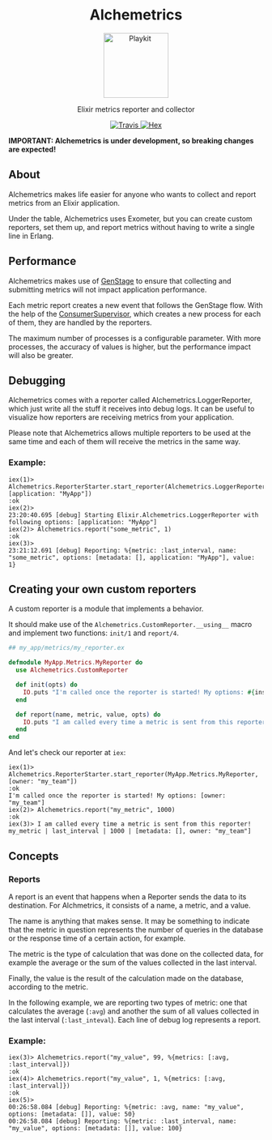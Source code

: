 <h1 align="center">Alchemetrics</h1>

<p align="center">
  <img alt="Playkit" src="https://github.com/globocom/alchemetrics/blob/master/assets/alchemetrics.png?raw=true" width="128">
</p>

<p align="center">
  Elixir metrics reporter and collector
</p>

<p align="center">
  <a href="https://travis-ci.org/globocom/alchemetrics">
    <img alt="Travis" src="https://travis-ci.org/globocom/alchemetrics.svg">
  </a>
  <a href="https://hex.pm/packages/alchemetrics">
    <img alt="Hex" src="https://img.shields.io/hexpm/dt/alchemetrics.svg">
  </a>
</p>

**IMPORTANT: Alchemetrics is under development, so breaking changes are expected!**

## About
Alchemetrics makes life easier for anyone who wants to collect and report metrics from an Elixir application.

Under the table, Alchemetrics uses Exometer, but you can create custom reporters, set them up, and report metrics without having to write a single line in Erlang.

## Performance
Alchemetrics makes use of [GenStage](https://hexdocs.pm/gen_stage/GenStage.html) to ensure that collecting and submitting metrics will not impact application performance.

Each metric report creates a new event that follows the GenStage flow. With the help of the [ConsumerSupervisor](https://hexdocs.pm/gen_stage/ConsumerSupervisor.html), which creates a new process for each of them, they are handled by the reporters.

The maximum number of processes is a configurable parameter. With more processes, the accuracy of values is higher, but the performance impact will also be greater.

## Debugging
Alchemetrics comes with a reporter called Alchemetrics.LoggerReporter, which just write all the stuff it receives into debug logs. It can be useful to visualize how reporters are receiving metrics from your application.

Please note that Alchemetrics allows multiple reporters to be used at the same time and each of them will receive the metrics in the same way.

### Example:
```
iex(1)> Alchemetrics.ReporterStarter.start_reporter(Alchemetrics.LoggerReporter, [application: "MyApp"])
:ok
iex(2)>
23:20:40.695 [debug] Starting Elixir.Alchemetrics.LoggerReporter with following options: [application: "MyApp"]
iex(2)> Alchemetrics.report("some_metric", 1)
:ok
iex(3)>
23:21:12.691 [debug] Reporting: %{metric: :last_interval, name: "some_metric", options: [metadata: [], application: "MyApp"], value: 1}
```

## Creating your own custom reporters
A custom reporter is a module that implements a behavior.

It should make use of the `Alchemetrics.CustomReporter.__using__` macro and implement two functions: `init/1` and `report/4`.

```elixir
## my_app/metrics/my_reporter.ex

defmodule MyApp.Metrics.MyReporter do
  use Alchemetrics.CustomReporter

  def init(opts) do
    IO.puts "I'm called once the reporter is started! My options: #{inspect opts}"
  end

  def report(name, metric, value, opts) do
    IO.puts "I am called every time a metric is sent from this reporter! #{name} | #{metric} | #{value} | #{inspect opts}"
  end
end
```
And let's check our reporter at `iex`:

```
iex(1)> Alchemetrics.ReporterStarter.start_reporter(MyApp.Metrics.MyReporter,  [owner: "my_team"])
:ok
I'm called once the reporter is started! My options: [owner: "my_team"]
iex(2)> Alchemetrics.report("my_metric", 1000)
:ok
iex(3)> I am called every time a metric is sent from this reporter! my_metric | last_interval | 1000 | [metadata: [], owner: "my_team"]
```

## Concepts
### Reports
A report is an event that happens when a Reporter sends the data to its destination. For Alchmetrics, it consists of a name, a metric, and a value.

The name is anything that makes sense. It may be something to indicate that the metric in question represents the number of queries in the database or the response time of a certain action, for example.

The metric is the type of calculation that was done on the collected data, for example the average or the sum of the values collected in the last interval.

Finally, the value is the result of the calculation made on the database, according to the metric.

In the following example, we are reporting two types of metric: one that calculates the average (`:avg`) and another the sum of all values collected in the last interval (`:last_inteval`). Each line of debug log represents a report.

### Example:
```
iex(3)> Alchemetrics.report("my_value", 99, %{metrics: [:avg, :last_interval]})
:ok
iex(4)> Alchemetrics.report("my_value", 1, %{metrics: [:avg, :last_interval]})
:ok
iex(5)>
00:26:58.084 [debug] Reporting: %{metric: :avg, name: "my_value", options: [metadata: []], value: 50}
00:26:58.084 [debug] Reporting: %{metric: :last_interval, name: "my_value", options: [metadata: []], value: 100}
```
